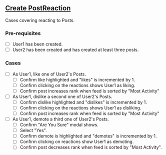 ## [Create PostReaction](documentation/testing/test-cases/PostReaction/create.md)

Cases covering reacting to Posts.

### Pre-requisites

- [ ] User1 has been created.
- [ ] User2 has been created and has created at least three posts.

### Cases

- [ ] As User1, like one of User2's Posts.
    - [ ] Confirm like highlighted and "likes" is incremented by 1.
    - [ ] Confirm clicking on the reactions shows User1 as liking.
    - [ ] Confirm post increases rank when feed is sorted by "Most Activity"

- [ ] As User1, dislike a second one of User2's Posts.
    - [ ] Confirm dislike highlighted and "dislikes" is incremented by 1.
    - [ ] Confirm clicking on the reactions shows User1 as disliking.
    - [ ] Confirm post increases rank when feed is sorted by "Most Activity"
 
- [ ] As User1, demote a third one of User2's Posts.
    - [ ] Confirm "Are You Sure" modal shows.
    - [ ] Select "Yes".
    - [ ] Confirm demote is highlighted and "demotes" is incremented by 1.
    - [ ] Confirm clicking on reactions show User1 as demoting.
    - [ ] Confirm post decreases rank when feed is sorted by "Most Activity".
